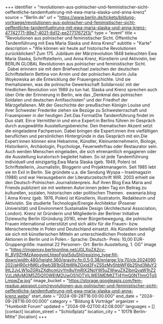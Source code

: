 +++
identifier = "revolutionen-aus-polnischer-und-feministischer-sicht-oeffentliche-tandemfuehrung-mit-ewa-maria-slaska-und-anna-krenz"
source = "Berlin.de"
url = "https://www.berlin.de/tickets/bildung-vortraege/revolutionen-aus-polnischer-und-feministischer-sicht-oeffentliche-tandemfuehrung-mit-ewa-maria-slaska-und-anna-krenz-47742771-89e7-4021-8d12-ee27717672f3/"
type = "event"
title = "Revolutionen aus polnischer und feministischer Sicht. Öffentliche Tandemführung mit Ewa Maria Slaska und Anna Krenz"
subtitle = "Karte"
description = "Wie können wir heute auf historische Revolutionen zurückblicken? Zum 175. Jubiläum der Märzrevolution 1848 beleuchten Ewa Maria Slaska, Schriftstellerin, und Anna Krenz, Künstlerin und Aktivistin, bei BERLIN GLOBAL Revolutionen aus polnischer und feministischer Sicht.    Dabei erinnern sie mit dem Briefwechsel zwischen der deutschen Schriftstellerin Bettina von Arnim und der polnischen Autorin Julia Woykowska an die Entwicklung der Frauengeschichte. Und sie thematisieren, was die polnische Gewerkschaft Solidarność mit der friedlichen Revolution von 1989 zu tun hat. Slaska und Krenz sprechen auch über Orte der Erinnerung in Berlin, wie das „Denkmal des polnischen Soldaten und deutschen Antifaschisten“ und der Friedhof der Märzgefallenen. Mit der Geschichte der preußischen Königin Louise und ihrer Schwester Frederike ziehen sie Bezüge zu Schwesternschaft und Frauenpower in der heutigen Zeit.Das FormatDie Tandemführung findet im Duo statt. Ein:e Vermittler:in und ein:e Expert:in Berlins führen im Gespräch durch ausgewählte Ausstellungsbereiche. Den thematischen Akzent setzt die eingeladene Fachperson. Dabei bringen die Expert:innen ihre vielfältigen beruflichen und persönlichen Hintergründe in das Gespräch mit ein.Die Expert:innen können eine Hebamme, Künstler, Kleinunternehmerin, Biologe, Historikerin, Archäologin, Psychologe, Feuerwehrfrau oder Restaurator sein. Auch werden Menschen eingeladen, die sich ehrenamtlich engagieren oder die Ausstellung kuratorisch begleitet haben. So ist jede Tandemführung individuell und einzigartig.Ewa Maria Slaska (geb. 1949, Polen) ist Schriftstellerin, Journalistin, Bloggerin und Projektmanagerin. Seit 1985 lebt sie im Exil in Berlin. Sie gründete u.a. die Sendung Wyspa – Inselmagazin (1986) und war Herausgeberin der Literaturzeitschrift WIR. 2003 erhielt sie den Deutsch-Polnischen Journalistenpreis. Auf ihren Blog Ewa Maria and Friends publiziert sie mit weiteren Autor:innen jeden Tag ein Beitrag zu kulturellen, sozialen, historischen oder politischen Themen.  ewamaria.blog | Anna Krenz (geb. 1976, Polen) ist Künstlerin, Illustratorin, Redakteurin und Aktivistin. Sie studierte Technologie/Energie Architektur (Posener Universität) und Environment  Sustainable Design (Architectural Association, London). Krenz ist Gründerin und Mitgliederin der Berliner Initiative Dziewuchy Berlin (Gründung 2016), einer Bürgerbewegung, die polnische Frauen international unterstützt und sich aktiv für die Frauen- bzw. Menschenrechte in Polen und Deutschland einsetzt. Als Künstlerin beteiligt sie sich mit künstlerischen Mitteln an unterschiedlichen Protesten und Aktionen in Berlin und in Polen.- Sprache: Deutsch- Preis: 10,00 EUR- Gruppengröße: maximal 22 Personen- Ort: Berlin Ausstellung, 1. OG"
image = "https://imgproxy.berlinonline.net/JGLXpZA2cv-Rj_8V9ZHMzAepgvmLhtqoFgist5duShI/resizing_type:fill-down/width:480/height:360/gravity:fp:0.5:0.38/enlarge:1/q:70/cb:2024090202/aHR0cHM6Ly9wb3B1bGEtbWlkZGxld2FyZS5zMy5hbWF6b25hd3MuY29tL2JvLW1pZGRsZXdhcmUvYm8uYmRlX2NoYW5uZWwuZXZlbnQvaW1hZ2VzLzMvMGM5ZDQ1OWEtM2UwOS1jOTVjLWE5MDMtZTI4YmQ0NThmOTg5LmpwZw.jpg"
image_bucket = "https://storage.googleapis.com/fem-readup.appspot.com/revolutionen-aus-polnischer-und-feministischer-sicht-oeffentliche-tandemfuehrung-mit-ewa-maria-slaska-und-anna-krenz.webp"
start_date = "2024-09-28T16:00:00.000"
end_date = "2024-09-28T16:00:00.000"
category = "Bildung & Vorträge"
organizer = "Humboldt Forum"
updated = "2024-09-02T00:42:08.000"
languages = []
[contact]
location_street = "Schloßplatz"
location_city = " 10178 Berlin-Mitte"
[location]
+++